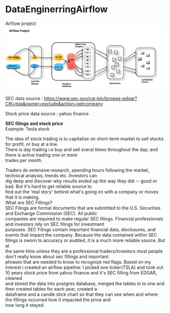 # DataEnginerringAirflow
Airflow project
![description_if_image_fails_to_load](Dags/airflowpipe.jpg.png)

SEC data source : https://www.sec.gov/cgi-bin/browse-edgar?CIK=tsla&owner=exclude&action=getcompany

Stock price data source : yahoo finance 

**SEC filings and stock price**<br>
Example: Tesla stock <br>

The idea of stock trading is to capitalize on short-term market to sell stocks for profit, or buy at a low.<br>
There is day trading i.e buy and sell sveral times throughout the day; and there is active trading one or more <br>
trades per month.<br>

Traders do extensive research, spending hours following the market, technical analysis, trends etc. Investors can <br>
dig deep and discover why results ended up the way they did -- good or bad. But it's hard to get reliable source to <br>
find out the 'real story' behind what's going on with a company or moves that it is making.<br>
What are SEC Fillings?<br>
SEC Filings are formal documents that are submitted to the U.S. Securities and Exchange Commission (SEC). All public <br>
companies are required to make regular SEC filings. Financial professionals and investors rely on SEC filings for investment <br>
purposes. SEC Filings contain important financial data, disclosures, and events that impact the company.
Because the data contained within SEC filings is sworn to accuracy or audited, it is a much more reliable source. But at <br>
the same time unless they are a professional traders/investors most people don't really know about sec fillings and important <br>
phrases that are needed to know to recognize red flags.
Based on my interest i created an airflow pipeline:
I picked one ticker(TSLA) and took out 10 years stock price from yahoo finance and it's SEC filling from EDGAR, cleaned <br>
and stored the data into postgres database, merged the tables in to one and then created tables for each year, created a <br>
dataframe and a candle stick chart so that they can see when and where the fillings occurred how it impacted the price and <br>
how long it stayed. 